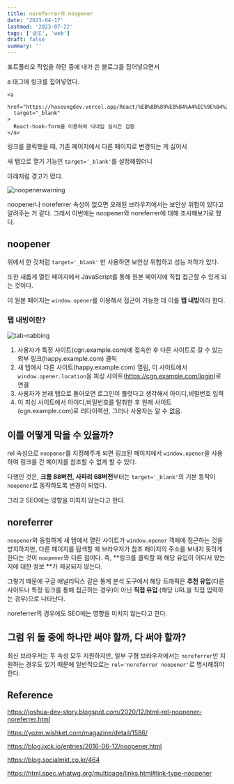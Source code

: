 ```yaml
---
title: noreferrer와 noopener
date: '2023-04-17'
lastmod: '2023-07-22'
tags: ['글또', 'web']
draft: false
summary: ''
---
```


포트폴리오 작업을 하던 중에 내가 쓴 블로그를 집어넣으면서

a 태그에 링크를 집어넣었다.

```tsx
<a
  href="https://haseungdev.vercel.app/React/%EB%8B%89%EB%84%A4%EC%9E%84%20%EC%9E%90%EC%9D%8C,%EB%AA%A8%EC%9D%8C%20%EC%B2%98%EB%A6%AC%20%EB%B0%8F%20%EB%8B%89%EB%84%A4%EC%9E%84%20%EB%B3%80%EA%B2%BD%ED%95%98%EA%B8%B0/"
  target="_blank"
>
  React-hook-form을 이용하여 닉네임 실시간 검증
</a>
```

링크를 클릭했을 때, 기존 페이지에서 다른 페이지로 변경되는 게 싫어서

새 탭으로 열기 기능인 `target='_blank'`를 설정해줬더니

아래처럼 경고가 떴다.

![noopenerwarning](/static/images/noopenerwarning.png)

noopener나 noreferrer 속성이 없으면 오래된 브라우저에서는 보안상 위험이 있다고 알려주는 거 같다. 그래서 이번에는 noopener와 noreferrer에 대해 조사해보기로 했다.

## noopener

위에서 한 것처럼 `target='_blank'` 만 사용하면 보안상 위험하고 성능 저하가 있다.

또한 새롭게 열린 페이지에서 JavaScript를 통해 원본 페이지에 직접 접근할 수 있게 되는 것이다.

이 원본 페이지는 `window.opener`를 이용해서 접근이 가능한 데 이를 **탭 내빙**이라 한다.

### 탭 내빙이란?

![tab-nabbing](/static/images/tab-nabbing.svg)

1. 사용자가 특정 사이트(cgn.example.com)에 접속한 후 다른 사이트로 갈 수 있는 외부 링크(happy.example.com) 클릭
2. 새 탭에서 다른 사이트(happy.example.com) 열림, 이 사이트에서 `window.opener.location`을 피싱 사이트(https://cgn.example.com/login)로 연결
3. 사용자가 본래 탭으로 돌아오면 로그인이 풀렷다고 생각해서 아이디,비밀번호 입력
4. 이 피싱 사이트에서 아이디,비밀번호를 탈취한 후 원래 사이트(cgn.example.com)로 리다이렉션, 그러나 사용자는 알 수 없음.

## 이를 어떻게 막을 수 있을까?

rel 속성으로 `noopener`를 지정해주게 되면 링크된 페이지에서 `window.opener`을 사용하여 링크를 건 페이지를 참조할 수 없게 할 수 있다.

다행인 것은, **크롬 88버전, 사파리 68버전**부터는 `target='_blank'`의 기본 동작이 `noopener`로 동작하도록 변경이 되었다.

그리고 SEO에는 영향을 미치지 않는다고 한다.

## noreferrer

`noopener`와 동일하게 새 탭에서 열린 사이트가 `window.opener` 객체에 접근하는 것을 방지하지만, 다른 페이지를 탐색할 때 브라우저가 참조 페이지의 주소를 보내지 못하게 한다는 것이 `noopener`와 다른 점이다. 즉, **링크를 클릭할 때 해당 유입이 어디서 왔는지에 대한 정보 **가 제공되지 않는다.

그렇기 때문에 구글 애널리틱스 같은 통계 분석 도구에서 해당 트래픽은 **추천 유입**(다른 사이트나 특정 링크를 통해 접근하는 경우)이 아닌 **직접 유입** (해당 URL을 직접 입력하는 경우)으로 나타난다.

noreferrer의 경우에도 SEO에는 영향을 미치지 않는다고 한다.

## 그럼 위 둘 중에 하나만 써야 할까, 다 써야 할까?

최신 브라우저는 두 속성 모두 지원하지만, 일부 구형 브라우저에서는 `noreferrer`만 지원하는 경우도 있기 때문에 일반적으로는 `rel='noreferrer noopener'`로 명시해줘야 한다.

## Reference

https://joshua-dev-story.blogspot.com/2020/12/html-rel-noopener-noreferrer.html

https://yozm.wishket.com/magazine/detail/1586/

https://blog.jxck.io/entries/2016-06-12/noopener.html

https://blog.socialmkt.co.kr/464

https://html.spec.whatwg.org/multipage/links.html#link-type-noopener
